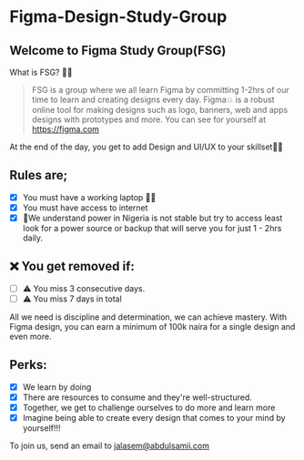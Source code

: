 # Figma-Design-Study-Group
## Welcome to Figma Study Group(FSG)
What is FSG? 🤷‍♂ 
> FSG is a group where we all learn Figma by committing 1-2hrs of our time to learn and creating designs every day.
Figma💥 is a robust online tool for making designs such as logo, banners, web and apps designs with prototypes and more. 
You can see for yourself at https://figma.com

At the end of the day, you get to add Design and UI/UX to your skillset💯💯  

## Rules are;  
- [x] You must have a working laptop 👨‍💻
- [x] You must have access to internet 
- [x] 🚨We understand power in Nigeria is not stable but try to access least look for a power source or backup that will serve you for just 1 - 2hrs daily. 

## ❌ You get removed if:
- [ ] ⚠️ You miss 3 consecutive days.
- [ ] ⚠️ You miss 7 days in total

All we need is discipline and determination, we can achieve mastery. With Figma design, you can earn a minimum of 100k naira for a single design and even more.

## Perks: 
- [x] We learn by doing 
- [x] There are resources to consume and they're well-structured. 
- [x] Together, we get to challenge ourselves to do more and learn more 
- [x] Imagine being able to create every design that comes to your mind by yourself!!!  

To join us, send an email to jalasem@abdulsamii.com
